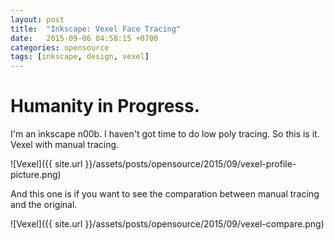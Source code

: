 ```yaml
---
layout: post
title:  "Inkscape: Vexel Face Tracing"
date:   2015-09-06 04:58:15 +0700
categories: opensource
tags: [inkscape, design, vexel]
---
```


# Humanity in Progress.

I'm an inkscape n00b. I haven't got time to do low poly tracing. So this is it. Vexel with manual tracing.

![Vexel]({{ site.url }}/assets/posts/opensource/2015/09/vexel-profile-picture.png)

And this one is if you want to see the comparation between manual tracing and the original.

![Vexel]({{ site.url }}/assets/posts/opensource/2015/09/vexel-compare.png)

